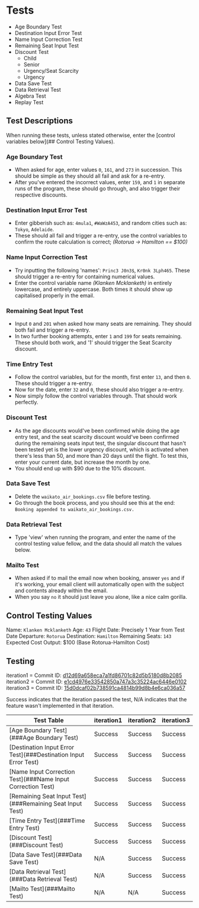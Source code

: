 # Tests

- Age Boundary Test
- Destination Input Error Test
- Name Input Correction Test
- Remaining Seat Input Test
- Discount Test
    - Child
    - Senior
    - Urgency/Seat Scarcity
    - Urgency
- Data Save Test
- Data Retrieval Test
- Algebra Test
- Replay Test

## Test Descriptions

When running these tests, unless stated otherwise, enter the [control variables below](## Control Testing Values).

### Age Boundary Test
- When asked for age, enter values `0`, `161`, and `273` in succession. This should be simple as they should all fail and ask for a re-entry. 
- After you've entered the incorrect values, enter `159`, and `1` in separate runs of the program, these should go through, and also trigger their respective discounts.
### Destination Input Error Test
- Enter gibberish such as: `4mula1`, `#WaWzA453`, and random cities such as: `Tokyo`, `Adelaide`.
- These should all fail and trigger a re-entry, use the control variables to confirm the route calculation is correct; *(Rotorua -> Hamilton == $100)*
### Name Input Correction Test
- Try inputting the following 'names': `Princ3 J0n3$`, `Kr0nk 3Lph465`. These should trigger a re-entry for containing numerical values.
- Enter the control variable name *(Klanken Mcklanketh)* in entirely lowercase, and entirely uppercase. Both times it should show up capitalised properly in the email.
### Remaining Seat Input Test
- Input `0` and `201` when asked how many seats are remaining. They should both fail and trigger a re-entry.
- In two further booking attempts, enter `1` and `199` for seats remaining. These should both work, and '1' should trigger the Seat Scarcity discount.
### Time Entry Test
- Follow the control variables, but for the month, first enter `13`, and then `0`. These should trigger a re-entry.
- Now for the date, enter `32` and `0`, these should also trigger a re-entry.
- Now simply follow the control variables through. That should work perfectly.
### Discount Test
- As the age discounts would've been confirmed while doing the age entry test, and the seat scarcity discount would've been confirmed during the remaining seats input test, the singular discount that hasn't been tested yet is the lower urgency discount, which is activated when there's less than 50, and more than 20 days until the flight. To test this, enter your current date, but increase the month by one. 
- You should end up with $90 due to the 10% discount.
### Data Save Test
- Delete the `waikato_air_bookings.csv` file before testing.
- Go through the book process, and you should see this at the end: `Booking appended to waikato_air_bookings.csv.`
### Data Retrieval Test
- Type 'view' when running the program, and enter the name of the control testing value fellow, and the data should all match the values below.
### Mailto Test
- When asked if to mail the email now when booking, answer `yes` and if it's working, your email client will automatically open with the subject and contents already within the email.
- When you say `no` it should just leave you alone, like a nice calm gorilla.

## Control Testing Values
Name: `Klanken Mcklanketh`
Age: `43`
Flight Date: Precisely 1 Year from Test Date
Departure: `Rotorua`
Destination: `Hamilton`
Remaining Seats: `143`
Expected Cost Output: $100 (Base Rotorua-Hamilton Cost)

## Testing

iteration1 = Commit ID: [d12d69a658eca7a1fd86701c82d5b5180d8b2085](https://github.com/YouthfulRicker2/Digitech2025-Waikato-Air/commit/c55bafeb8708a22e7767cdc4f5a81295a45ecf8e)
iteration2 = Commit ID: [e1cd4976e33542850a747a3c35224ac6446e0102](https://github.com/YouthfulRicker2/Digitech2025-Waikato-Air/commit/a8f1d94b3444efba5e8c4bb9dfedb3f2d96d4d4d)
iteration3 = Commit ID: [15d0dcaf02b738591ca4814b99d8b4e6ca036a57](https://github.com/YouthfulRicker2/Digitech2025-Waikato-Air/commit/7fb59f774cb57bfe66500f9f9b40039e68a1fc4e)

Success indicates that the iteration passed the test,
N/A indicates that the feature wasn't implemented in that iteration.

|                            Test Table                           | iteration1  | iteration2  | iteration3  |
|-----------------------------------------------------------------|-------------|-------------|-------------|
| [Age Boundary Test](###Age Boundary Test)                       |   Success   |   Success   |   Success   |
| [Destination Input Error Test](###Destination Input Error Test) |   Success   |   Success   |   Success   |
| [Name Input Correction Test](###Name Input Correction Test)     |   Success   |   Success   |   Success   |
| [Remaining Seat Input Test](###Remaining Seat Input Test)       |   Success   |   Success   |   Success   |
| [Time Entry Test](###Time Entry Test)                           |   Success   |   Success   |   Success   |
| [Discount Test](###Discount Test)                               |   Success   |   Success   |   Success   |
| [Data Save Test](###Data Save Test)                             |     N/A     |   Success   |   Success   |
| [Data Retrieval Test](###Data Retrieval Test)                   |     N/A     |   Success   |   Success   |
| [Mailto Test](###Mailto Test)                                   |     N/A     |     N/A     |   Success   |
